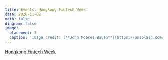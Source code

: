 ```yaml
---
title: Events: Hongkong Fintech Week 
date: 2020-11-02
math: false
diagram: false
image:
  placement: 3
  caption: 'Image credit: [**John Moeses Bauan**](https://unsplash.com/photos/OGZtQF8iC0g)'
---
```


[Hongkong Fintech Week](https://www.fintechweek.hk/)